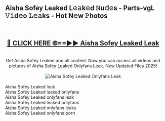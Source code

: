 <h2>Aisha Sofey Leaked L𝚎𝚊k𝚎d 𝙽u𝚍𝚎s - Parts-vgL 𝚅𝚒d𝚎o 𝙻𝚎𝚊ks - Hot N𝚎w 𝙿hotos </h2>
<br>
<div align="center">
<h2><a href="https://213.232.235.80/live/video.php?q=aisha-sofey-leaked" rel="nofollow">🔴 CLICK HERE 🌐==►► Aisha Sofey Leaked Leak</a></h2>
<br>
Get Aisha Sofey Leaked and all content. Now you can access all videos and pictures of Aisha Sofey Leaked Onlyfans Leak. New Updated Files 2025!
<br>
<br>
<a href="https://213.232.235.80/live/video.php?q=aisha-sofey-leaked" rel="nofollow" data-target="animated-image.originalLink"><img src="https://i.imgur.com/1EjSzPs.png" alt="Aisha Sofey Leaked Onlyfans Leak" style="max-width: 100%; display: inline-block;" data-target="animated-image.originalImage"></a>
</div>
<br>
Aisha Sofey Leaked leak<br>
Aisha Sofey Leaked leaked onlyfans<br>
Aisha Sofey Leaked onlyfans leak<br>
Aisha Sofey Leaked leaked onlyfans<br>
Aisha Sofey Leaked onlyfans leaks<br>
Aisha Sofey Leaked onlyfans porn
